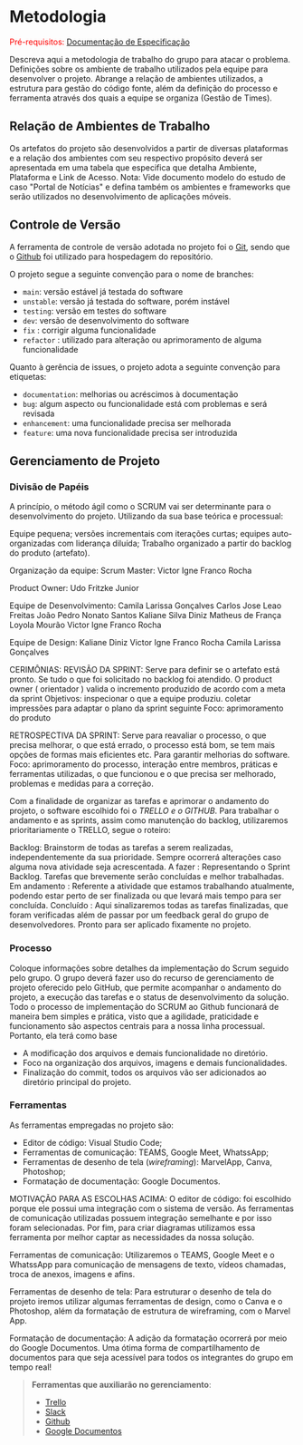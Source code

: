 
# Metodologia

<span style="color:red">Pré-requisitos: <a href="2-Especificação do Projeto.md"> Documentação de Especificação</a></span>

Descreva aqui a metodologia de trabalho do grupo para atacar o problema. Definições sobre os ambiente de trabalho utilizados pela  equipe para desenvolver o projeto. Abrange a relação de ambientes utilizados, a estrutura para gestão do código fonte, além da definição do processo e ferramenta através dos quais a equipe se organiza (Gestão de Times).

## Relação de Ambientes de Trabalho

Os artefatos do projeto são desenvolvidos a partir de diversas plataformas e a relação dos ambientes com seu respectivo propósito deverá ser apresentada em uma tabela que especifica que detalha Ambiente, Plataforma e Link de Acesso. 
Nota: Vide documento modelo do estudo de caso "Portal de Notícias" e defina também os ambientes e frameworks que serão utilizados no desenvolvimento de aplicações móveis.

## Controle de Versão

A ferramenta de controle de versão adotada no projeto foi o
[Git](https://git-scm.com/), sendo que o [Github](https://github.com)
foi utilizado para hospedagem do repositório.

O projeto segue a seguinte convenção para o nome de branches:

- `main`: versão estável já testada do software
- `unstable`: versão já testada do software, porém instável
- `testing`: versão em testes do software
- `dev`: versão de desenvolvimento do software
-  `fix` : corrigir alguma funcionalidade
- `refactor` : utilizado para alteração ou aprimoramento de alguma funcionalidade

Quanto à gerência de issues, o projeto adota a seguinte convenção para
etiquetas:

- `documentation`: melhorias ou acréscimos à documentação
- `bug`: algum aspecto ou funcionalidade está com problemas e será revisada
- `enhancement`: uma funcionalidade precisa ser melhorada
- `feature`: uma nova funcionalidade precisa ser introduzida

## Gerenciamento de Projeto

### Divisão de Papéis

A princípio, o método ágil como o SCRUM vai ser determinante para o desenvolvimento do projeto. Utilizando da sua base teórica e processual:

Equipe pequena;
versões incrementais com iterações curtas;
equipes auto-organizadas com liderança diluída;
Trabalho organizado a partir do backlog do produto (artefato).

Organização da equipe:
Scrum Master: Victor Igne Franco Rocha

Product Owner: Udo Fritzke Junior

Equipe de Desenvolvimento:
Camila Larissa Gonçalves
Carlos Jose Leao Freitas
João Pedro Nonato Santos
Kaliane Silva Diniz
Matheus de França Loyola Mourão
Victor Igne Franco Rocha


Equipe de Design:
Kaliane Diniz
Victor Igne Franco Rocha
Camila Larissa Gonçalves


CERIMÔNIAS:
REVISÃO DA SPRINT:
Serve para definir se o artefato está pronto. Se tudo o que foi solicitado no backlog foi atendido. O product owner ( orientador ) valida o incremento produzido de acordo com a meta da sprint
Objetivos: inspecionar o que a equipe produziu. coletar impressões para adaptar o plano da sprint seguinte
Foco: aprimoramento do produto

RETROSPECTIVA DA SPRINT:
Serve para reavaliar o processo, o que precisa melhorar, o que está errado, o processo está bom, se tem mais opções de formas mais eficientes etc. Para garantir melhorias do software.
Foco: aprimoramento do processo, interação entre membros, práticas e ferramentas utilizadas, o que funcionou e o que precisa ser melhorado, problemas e medidas para a correção.

Com a finalidade de organizar as tarefas e aprimorar o andamento do projeto, o software escolhido foi o *TRELLO e o GITHUB*. Para trabalhar o andamento e as sprints, assim como manutenção do backlog, utilizaremos prioritariamente o TRELLO,  segue o roteiro:

Backlog: Brainstorm de todas as tarefas a serem realizadas, independentemente da sua prioridade. Sempre ocorrerá alterações caso alguma nova atividade seja acrescentada. 
A fazer : Representando o Sprint Backlog. Tarefas que brevemente serão concluídas e melhor trabalhadas. 
Em andamento : Referente a atividade que estamos trabalhando atualmente, podendo estar perto de ser finalizada ou que levará mais tempo para ser concluída.
Concluído : Aqui sinalizaremos todas as tarefas finalizadas, que foram verificadas além de passar por um feedback geral do grupo de desenvolvedores. Pronto para ser aplicado fixamente no projeto. 




### Processo

Coloque  informações sobre detalhes da implementação do Scrum seguido pelo grupo. O grupo deverá fazer uso do recurso de gerenciamento de projeto oferecido pelo GitHub, que permite acompanhar o andamento do projeto, a execução das tarefas e o status de desenvolvimento da solução.
Todo o processo de implementação do SCRUM ao Github funcionará de maneira bem simples e prática, visto que a agilidade, praticidade e funcionamento são aspectos centrais para a nossa linha processual. Portanto, ela terá como base 

- A modificação dos arquivos e demais funcionalidade no diretório.
- Foco na organização dos arquivos, imagens e demais funcionalidades.
- Finalização do commit, todos os arquivos vão ser adicionados ao diretório principal do projeto. 

### Ferramentas

As ferramentas empregadas no projeto são:

- Editor de código: Visual Studio Code;
- Ferramentas de comunicação: TEAMS, Google Meet, WhatssApp;
- Ferramentas de desenho de tela (_wireframing_): MarvelApp, Canva, Photoshop;
- Formatação de documentação: Google Documentos.

MOTIVAÇÃO PARA AS ESCOLHAS ACIMA:
O editor de código: foi escolhido porque ele possui uma integração com o sistema de versão. As ferramentas de comunicação utilizadas possuem integração semelhante e por isso foram selecionadas. Por fim, para criar diagramas utilizamos essa ferramenta por melhor captar as necessidades da nossa solução.

Ferramentas de comunicação: Utilizaremos o TEAMS, Google Meet e o WhatssApp para comunicação de mensagens de texto, vídeos chamadas, troca de anexos, imagens e afins.

Ferramentas de desenho de tela: Para estruturar o desenho de tela do projeto iremos utilizar algumas ferramentas de design, como o Canva e o Photoshop, além da formatação de estrutura de wireframing, com o Marvel App.

Formatação de documentação: A adição da formatação ocorrerá por meio do Google Documentos. Uma ótima forma de compartilhamento de documentos para que seja acessível para todos os integrantes do grupo em tempo real! 
 
> **Ferramentas que auxiliarão no gerenciamento**:
> - [Trello](https://trello.com/b/lLHEhcrD/grupo-2-mestre-dos-macros)
> - [Slack](https://slack.com/)
> - [Github](https://github.com/)
> - [Google Documentos](https://docs.google.com/document/u/0/)


